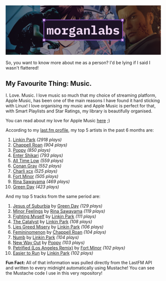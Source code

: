 [![GitHub Profile README banner that reads "morganlabs"](./.github/assets/banner_knowmore.png)](https://morganlabs.dev)

So, you want to know more about me as a person? I'd be lying if I said I wasn't
flattered!

## My Favourite Thing: Music.

I. Love. Music. I love music so much that my choice of streaming platform, Apple
Music, has been one of the main reasons I have found it hard sticking with
Linux! I love organising my music and Apple Music is perfect for that, with
Smart Playlists and Star Ratings, my library is beautifully organised.

You can read about my love for Apple Music
[here](https://www.morganlabs.dev/blog/why-i-love-apple-music) ;)

According to my [last.fm profile](https://last.fm/user/morganlabs), my top 5
artists in the past 6 months are:

1. [Linkin Park](https://www.last.fm/music/Linkin+Park) *(2918 plays)*
2. [Chappell Roan](https://www.last.fm/music/Chappell+Roan) *(904 plays)*
3. [Poppy](https://www.last.fm/music/Poppy) *(850 plays)*
4. [Enter Shikari](https://www.last.fm/music/Enter+Shikari) *(793 plays)*
5. [All Time Low](https://www.last.fm/music/All+Time+Low) *(559 plays)*
6. [Conan Gray](https://www.last.fm/music/Conan+Gray) *(552 plays)*
7. [Charli xcx](https://www.last.fm/music/Charli+xcx) *(525 plays)*
8. [Fort Minor](https://www.last.fm/music/Fort+Minor) *(505 plays)*
9. [Rina Sawayama](https://www.last.fm/music/Rina+Sawayama) *(469 plays)*
10. [Green Day](https://www.last.fm/music/Green+Day) *(423 plays)*

And my top 5 tracks from the same period are:

1. [Jesus of Suburbia](https://www.last.fm/music/Green+Day/_/Jesus+of+Suburbia) by [Green Day](https://www.last.fm/music/Green+Day) *(129 plays)*
2. [Minor Feelings](https://www.last.fm/music/Rina+Sawayama/_/Minor+Feelings) by [Rina Sawayama](https://www.last.fm/music/Rina+Sawayama) *(119 plays)*
3. [Fighting Myself](https://www.last.fm/music/Linkin+Park/_/Fighting+Myself) by [Linkin Park](https://www.last.fm/music/Linkin+Park) *(111 plays)*
4. [The Catalyst](https://www.last.fm/music/Linkin+Park/_/The+Catalyst) by [Linkin Park](https://www.last.fm/music/Linkin+Park) *(108 plays)*
5. [Lies Greed Misery](https://www.last.fm/music/Linkin+Park/_/Lies+Greed+Misery) by [Linkin Park](https://www.last.fm/music/Linkin+Park) *(106 plays)*
6. [Femininomenon](https://www.last.fm/music/Chappell+Roan/_/Femininomenon) by [Chappell Roan](https://www.last.fm/music/Chappell+Roan) *(104 plays)*
7. [Numb](https://www.last.fm/music/Linkin+Park/_/Numb) by [Linkin Park](https://www.last.fm/music/Linkin+Park) *(104 plays)*
8. [New Way Out](https://www.last.fm/music/Poppy/_/New+Way+Out) by [Poppy](https://www.last.fm/music/Poppy) *(103 plays)*
9. [Petrified (Los Angeles Remix)](https://www.last.fm/music/Fort+Minor/_/Petrified+(Los+Angeles+Remix)) by [Fort Minor](https://www.last.fm/music/Fort+Minor) *(102 plays)*
10. [Easier to Run](https://www.last.fm/music/Linkin+Park/_/Easier+to+Run) by [Linkin Park](https://www.last.fm/music/Linkin+Park) *(102 plays)*

**Fun Fact:** All of that information was pulled directly from the LastFM API
and written to every midnight automatically using Mustache! You can see the
Mustache code I use in this very repository!
